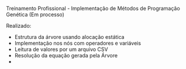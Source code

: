Treinamento Profissional - Implementação de Métodos de Programação Genética
(Em processo)

Realizado:
- Estrutura da árvore usando alocação estática 
- Implementação nos nós com operadores e variáveis
- Leitura de valores por um arquivo CSV
- Resolução da equação gerada pela Árvore
- 
